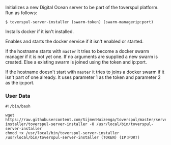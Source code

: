 Initializes a new Digital Ocean server to be part of the toverspul platform. Run as follows:

```
$ toverspul-server-installer (swarm-token) (swarm-managerip:port)
```

Installs docker if it isn't installed.

Enables and starts the docker service if it isn't enabled or started.

If the hostname starts with `master` it tries to become a docker swarm manager if it is not yet one. If no arguments are supplied a new swarm is created. Else a existing swarm is joined using the token and ip:port.

If the hostname doesn't start with `master` it tries to joins a docker swarm if it isn't part of one already. It uses parameter 1 as the token and parameter 2 as the ip:port. 


### User Data
```
#!/bin/bash

wget https://raw.githubusercontent.com/SijmenHuizenga/toverspul/master/server-installer/toverspul-server-installer -O /usr/local/bin/toverspul-server-installer
chmod +x /usr/local/bin/toverspul-server-installer
/usr/local/bin/toverspul-server-installer (TOKEN) (IP:PORT)
```